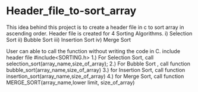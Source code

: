 # Header_file_to-sort_array

This idea behind this project is to create a header file in c to  sort array in ascending order.
Header file is created for 4 Sorting Algorithms.
i) Selection Sort
ii) Bubble Sort
iii) Insertion Sort
iv)  Merge Sort

User can able to call the function without writing the code in C.
include header file #include<SORTING.h> 
1.) For Selection Sort, call selection_sort(array_name,size_of_array);
2.) For Bubble Sort , call function bubble_sort(array_name,size_of_array)
3.) for Insertion Sort, call function insertion_sort(array_name,size_of_array)
4.) for Merge Sort, call function MERGE_SORT(array_name,lower limit, size_of_array)

